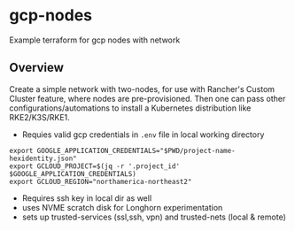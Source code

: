 # gcp-nodes
Example terraform for gcp nodes with network

## Overview
Create a simple network with two-nodes, for use with Rancher's Custom Cluster feature, where nodes are pre-provisioned.  Then one can pass other configurations/automations to install a Kubernetes distribution like RKE2/K3S/RKE1.
* Requies valid gcp credentials in `.env` file in local working directory
``` example .env
export GOOGLE_APPLICATION_CREDENTIALS="$PWD/project-name-hexidentity.json"
export GCLOUD_PROJECT=$(jq -r '.project_id' $GOOGLE_APPLICATION_CREDENTIALS)
export GCLOUD_REGION="northamerica-northeast2"
```
* Requires ssh key in local dir as well
* uses NVME scratch disk for Longhorn experimentation
* sets up trusted-services (ssl,ssh, vpn) and trusted-nets (local & remote)

